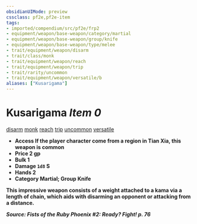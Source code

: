 ```yaml
---
obsidianUIMode: preview
cssclass: pf2e,pf2e-item
tags:
- imported/compendium/src/pf2e/frp2
- equipment/weapon/base-weapon/category/martial
- equipment/weapon/base-weapon/group/knife
- equipment/weapon/base-weapon/type/melee 
- trait/equipment/weapon/disarm
- trait/class/monk
- trait/equipment/weapon/reach
- trait/equipment/weapon/trip
- trait/rarity/uncommon
- trait/equipment/weapon/versatile/b
aliases: ["Kusarigama"]
---
```

# Kusarigama *Item 0*  
[disarm](rules/traits/disarm.md)  [monk](rules/traits/monk.md)  [reach](reach.md)  [trip](rules/traits/trip.md)  [uncommon](uncommon.md)  [versatile <b>](versatile.md)  

- **Access** If the player character come from a region in Tian Xia, this weapon is common
- **Price** 2 gp
- **Bulk** 1
- **Damage** `1d8` S
- **Hands** 2
- **Category** Martial; **Group** Knife 

This impressive weapon consists of a weight attached to a kama via a length of chain, which aids with disarming an opponent or attacking from a distance.

*Source: Fists of the Ruby Phoenix #2: Ready? Fight! p. 76*